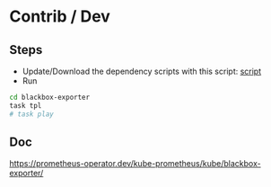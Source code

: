 # Contrib / Dev





## Steps

* Update/Download the dependency scripts with this script: [script](dl-dependency-scripts)
* Run
```bash
cd blackbox-exporter
task tpl
# task play
```

## Doc

https://prometheus-operator.dev/kube-prometheus/kube/blackbox-exporter/